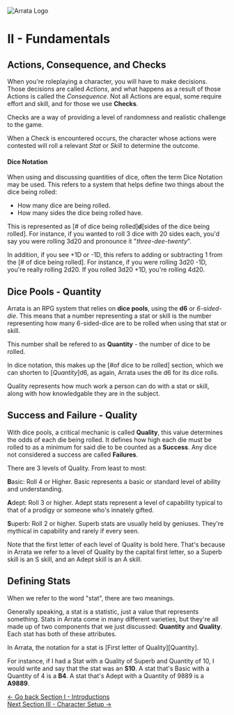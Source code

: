 ![Arrata Logo](https://drive.google.com/uc?export=view&id=1_ye9lnOQjBXR8TNb4jJ7140XjHNcPU-7)
# II - Fundamentals
## Actions, Consequence, and Checks
When you're roleplaying a character, you will have to make decisions. Those decisions are called *Actions*, and what happens as a result of those Actions is called the *Consequence*. Not all Actions are equal, some require effort and skill, and for those we use **Checks**. 

Checks are a way of providing a level of randomness and realistic challenge to the game.

When a Check is encountered occurs, the character whose actions were contested will roll a relevant *Stat* or *Skill* to determine the outcome.

#### Dice Notation
When using and discussing quantities of dice, often the term Dice Notation may be used. This refers to a system that helps define two things about the dice being rolled:<br>
- How many dice are being rolled.
- How many sides the dice being rolled have.

This is represented as [# of dice being rolled]**d**[sides of the dice being rolled].
For instance, if you wanted to roll 3 dice with 20 sides each, you'd say you were rolling 3d20 and pronounce it "*three-dee-twenty*".

In addition, if you see +1D or -1D, this refers to adding or subtracting 1 from the [# of dice being rolled]. 
For instance, if you were rolling 3d20 -1D, you're really rolling 2d20. If you rolled 3d20 +1D, you're rolling 4d20. 

## Dice Pools - Quantity
Arrata is an RPG system that relies on **dice pools**, using the **d6** or *6-sided-die*.
This means that a number representing a stat or skill is the number representing how many 6-sided-dice are to be rolled when using that stat or skill.

This number shall be refered to as **Quantity** - the number of dice to be rolled. 

In dice notation, this makes up the [#of dice to be rolled] section, which we can shorten to [*Quantity*]d6, as again, Arrata uses the d6 for its dice rolls.

Quality represents how much work a person can do with a stat or skill, along with how knowledgable they are in the subject.

## Success and Failure - Quality
With dice pools, a critical mechanic is called **Quality**, this value determines the odds of each die being rolled. It defines how high each die must be rolled to as a minimum for said die to be counted as a **Success**. Any dice not considered a success are called **Failures**.

There are 3 levels of Quality. From least to most:

**B**asic: Roll 4 or Higher.
Basic represents a basic or standard level of ability and understanding.

**A**dept: Roll 3 or higher.
Adept stats represent a level of capability typical to that of a prodigy or someone who's innately gifted.

**S**uperb: Roll 2 or higher.
Superb stats are usually held by geniuses. They're mythical in capability and rarely if every seen.

Note that the first letter of each level of Quality is bold here. That's because in Arrata we refer to a level of Quality by the capital first letter, so a Superb skill is an S skill, and an Adept skill is an A skill.

## Defining Stats
When we refer to the word "stat", there are two meanings.

Generally speaking, a stat is a statistic, just a value that represents something. Stats in Arrata come in many different varieties, but they're all made up of two components that we just discussed: **Quantity** and **Quality**. Each stat has both of these attributes.

In Arrata, the notation for a stat is \[First letter of Quality]\[Quantity]. 

For instance, if I had a Stat with a Quality of Superb and Quantity of 10, I would write and say that the stat was an **S10**.
A stat that's Basic with a Quantity of 4 is a **B4**.
A stat that's Adept with a Quantity of 9889 is a **A9889**.

[<- Go back Section I - Introductions](https://github.com/kalebvonburris/Arrata-TTRPG/blob/main/draft/Arrata-Guide/I%20-%20Introduction.md)
<br> [Next Section III - Character Setup ->]()
